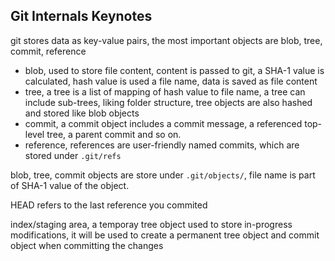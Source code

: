 Git Internals Keynotes
---
git stores data as key-value pairs, the most important objects are blob, tree, commit, reference
- blob, used to store file content, content is passed to git, a SHA-1 value is calculated, hash value is used a file name, data is saved as file content
- tree, a tree is a list of mapping of hash value to file name, a tree can include sub-trees, liking folder structure, tree objects are also hashed and stored like blob objects
- commit, a commit object includes a commit message, a referenced top-level tree, a parent commit and so on.
- reference, references are user-friendly named commits, which are stored under `.git/refs` 

blob, tree, commit objects are store under `.git/objects/`, file name is part of SHA-1 value of the object.

HEAD refers to the last reference you commited

index/staging area, a temporay tree object used to store in-progress modifications, it will be used to create a permanent tree object and commit object when committing the changes
